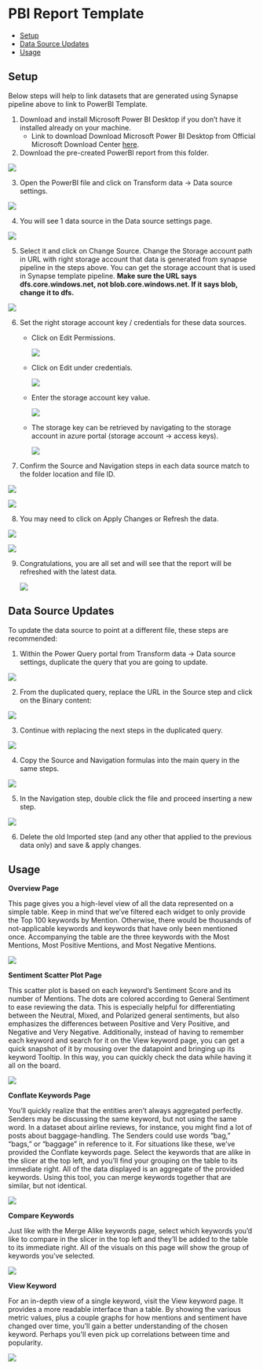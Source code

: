 # **PBI Report Template**

- [Setup](#Setup)
- [Data Source Updates](#Data-Source-Updates)
- [Usage](#Usage)

## Setup

Below steps will help to link datasets that are generated using Synapse pipeline above to link to PowerBI 
Template. 
1. Download and install Microsoft Power BI Desktop if you don’t have it installed already on your machine. 
    - Link to download Download Microsoft Power BI Desktop from Official Microsoft Download Center [here](https://www.microsoft.com/en-us/download/details.aspx?id=58494).
2. Download the pre-created PowerBI report from this folder.

![](Images/EsaPbiTemplateDownload.png)

3. Open the PowerBI file and click on Transform data → Data source settings.

![](Images/DataSourceSettings.png)

4. You will see 1 data source in the Data source settings page.

![](Images/ChangeSource.png)

5. Select it and click on Change Source. Change the Storage account path in URL with right storage account that data is generated from synapse pipeline in the steps above. You can get the storage account that is used in Synapse template pipeline. **Make sure the URL says dfs.core.windows.net, not blob.core.windows.net. If it says blob, change it to dfs.**

![](Images/ADLStorageURLChange.png)

6. Set the right storage account key / credentials for these data sources.
    - Click on Edit Permissions.

        ![](Images/EditPermissions1.png)        

    - Click on Edit under credentials.

        ![](Images/EditPermissions.png)        

    - Enter the storage account key value.

        ![](Images/ProvideAccountKey.png)        

    - The storage key can be retrieved by navigating to the storage account in azure portal (storage account → access keys).

        ![](Images/4.4.d.png)        

7. Confirm the Source and Navigation steps in each data source match to the folder location and file ID.

![](Images/5.1.png)

![](Images/5.2.png)

8. You may need to click on Apply Changes or Refresh the data.

![](Images/ClickApplyChanges.png)

![](Images/refresh.png)

9. Congratulations, you are all set and will see that the report will be refreshed with the latest data.

    ![](Images/WelcomePage.png) 

## Data Source Updates

To update the data source to point at a different file, these steps are recommended:

1. Within the Power Query portal from Transform data → Data source settings, duplicate the query that you are going to update.

  ![](Images/5.3.png) 

2. From the duplicated query, replace the URL in the Source step and click on the Binary content:

  ![](Images/5.4.png) 

3. Continue with replacing the next steps in the duplicated query.

  ![](Images/5.5.png) 

4. Copy the Source and Navigation formulas into the main query in the same steps.

  ![](Images/5.6.png) 

5. In the Navigation step, double click the file and proceed inserting a new step.

  ![](Images/5.7.png) 

6. Delete the old Imported step (and any other that applied to the previous data only) and save & apply changes. 

## Usage

**Overview Page**

This page gives you a high-level view of all the data represented on a simple table. Keep in mind that we’ve filtered each widget to only provide the Top 100 keywords by Mention. Otherwise, there would be thousands of not-applicable keywords and keywords that have only been mentioned once. Accompanying the table are the three keywords with the Most Mentions, Most Positive Mentions, and Most Negative Mentions.

![](Images/OverviewPage.png) 

**Sentiment Scatter Plot Page**

This scatter plot is based on each keyword’s Sentiment Score and its number of Mentions. The dots are colored according to General Sentiment to ease reviewing the data. This is especially helpful for differentiating between the Neutral, Mixed, and Polarized general sentiments, but also emphasizes the differences between Positive and Very Positive, and Negative and Very Negative. Additionally, instead of having to remember each keyword and search for it on the View keyword page, you can get a quick snapshot of it by mousing over the datapoint and bringing up its keyword Tooltip. In this way, you can quickly check the data while having it all on the board. 

![](Images/SentimentScatterPlotPage.png) 

**Conflate Keywords Page**

You’ll quickly realize that the entities aren’t always aggregated perfectly. Senders may be discussing the same keyword, but not using the same word. In a dataset about airline reviews, for instance, you might find a lot of posts about baggage-handling. The Senders could use words “bag,” “bags,” or “baggage” in reference to it. For situations like these, we’ve provided the Conflate keywords page.  Select the keywords that are alike in the slicer at the top left, and you’ll find your grouping on the table to its immediate right. All of the data displayed is an aggregate of the provided keywords. Using this tool, you can merge keywords together that are similar, but not identical. 

![](Images/MergeAlikeTopicsPage.png) 

**Compare Keywords**

Just like with the Merge Alike keywords page, select which keywords you’d like to compare in the slicer in the top left and they’ll be added to the table to its immediate right. All of the visuals on this page will show the group of keywords you’ve selected.

![](Images/CompareTopicsPage.png) 

**View Keyword**

For an in-depth view of a single keyword, visit the View keyword page. It provides a more readable interface than a table. By showing the various metric values, plus a couple graphs for how mentions and sentiment have changed over time, you’ll gain a better understanding of the chosen keyword. Perhaps you'll even pick up correlations between time and popularity. 

![](Images/ViewTopicPage.png) 


